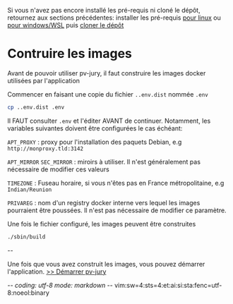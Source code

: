 Si vous n'avez pas encore installé les pré-requis ni cloné le dépôt, retournez
aux sections précédentes: installer les pré-requis [pour linux](00prerequis-linux.md)
ou [pour windows/WSL](00prerequis-wsl.md) puis [cloner le dépôt](01cloner-depot.md)

# Contruire les images

Avant de pouvoir utiliser pv-jury, il faut construire les images docker
utilisées par l'application

Commencer en faisant une copie du fichier `..env.dist` nommée `.env`
~~~sh
cp ..env.dist .env
~~~
Il FAUT consulter `.env` et l'éditer AVANT de continuer. Notamment, les
variables suivantes doivent être configurées le cas échéant:

`APT_PROXY`
: proxy pour l'installation des paquets Debian, e.g `http://monproxy.tld:3142`

`APT_MIRROR`
`SEC_MIRROR`
: miroirs à utiliser. Il n'est généralement pas nécessaire de modifier ces
  valeurs

`TIMEZONE`
: Fuseau horaire, si vous n'êtes pas en France métropolitaine, e.g
  `Indian/Reunion`

`PRIVAREG`
: nom d'un registry docker interne vers lequel les images pourraient être
  poussées. Il n'est pas nécessaire de modifier ce paramètre.

Une fois le fichier configuré, les images peuvent être construites
~~~sh
./sbin/build
~~~

--

Une fois que vous avez construit les images, vous pouvez démarrer l'application.
[>> Démarrer pv-jury](03demarrage.md)

-*- coding: utf-8 mode: markdown -*- vim:sw=4:sts=4:et:ai:si:sta:fenc=utf-8:noeol:binary